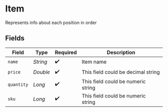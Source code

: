 # Item

Represents info about each position in order


## Fields

| Field                              | Type                               | Required                           | Description                        |
| ---------------------------------- | ---------------------------------- | ---------------------------------- | ---------------------------------- |
| `name`                             | *String*                           | :heavy_check_mark:                 | Item name                          |
| `price`                            | *Double*                           | :heavy_check_mark:                 | This field could be decimal string |
| `quantity`                         | *Long*                             | :heavy_check_mark:                 | This field could be numeric string |
| `sku`                              | *Long*                             | :heavy_check_mark:                 | This field could be numeric string |